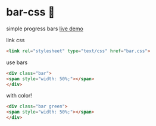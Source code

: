 bar-css :1234: 
=======

simple progress bars
[live demo](sbuggay.github.io/bar-css)

link css
```html
<link rel="stylesheet" type="text/css" href="bar.css">
```
use bars
```html
<div class="bar">
<span style="width: 50%;"></span>
</div>
```
with color!
```html
<div class="bar green">
<span style="width: 50%;"></span>
</div>
```
